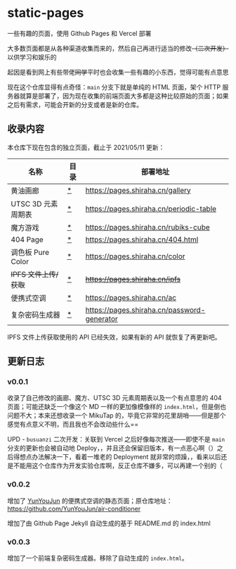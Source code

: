 # static-pages

一些有趣的页面，使用 Github Pages 和 Vercel 部署

大多数页面都是从各种渠道收集而来的，然后自己再进行适当的修改~~（二次开发）~~以供学习和娱乐的

起因是看到网上有些带佬~~同学~~平时也会收集一些有趣的小东西，觉得可能有点意思

现在这个仓库显得有点奇怪：`main` 分支下就是单纯的 HTML 页面，架个 HTTP 服务器就算是部署了，因为现在收集的前端页面大多都是这种比较原始的页面；如果之后有需求，可能会开新的分支或者是新的仓库。

## 收录内容

本仓库下现在包含的独立页面，截止于 2021/05/11 更新：

| 名称                   | 目录                               | 部署地址                                    |
| ---------------------- | ---------------------------------- | ------------------------------------------- |
| 黄油画廊               | [*](gallery/index.html)            | https://pages.shiraha.cn/gallery            |
| UTSC 3D 元素周期表     | [*](periodic-table/index.html)     | https://pages.shiraha.cn/periodic-table     |
| 魔方游戏               | [*](rubiks-cube/index.html)        | https://pages.shiraha.cn/rubiks-cube        |
| 404 Page               | [*](404.html)                      | https://pages.shiraha.cn/404.html           |
| 调色板 Pure Color      | [*](color/index.html)              | https://pages.shiraha.cn/color              |
| ~~IPFS 文件上传/获取~~ | [*](ipfs/index.html)               | ~~https://pages.shiraha.cn/ipfs~~           |
| 便携式空调             | [*](ac/index.html)                 | https://pages.shiraha.cn/ac                 |
| 复杂密码生成器         | [*](password-generator/index.html) | https://pages.shiraha.cn/password-generator |

IPFS 文件上传获取使用的 API 已经失效，如果有新的 API 就恢复了再更新吧。

## 更新日志

### v0.0.1

收录了自己修改的画廊、魔方、UTSC 3D 元素周期表以及一个有点意思的 404 页面；可能还缺乏一个像这个 MD 一样的更加像模像样的 `index.html`，但是倒也问题不大；本来还想收录一个 MikuTap 的，毕竟它非常的花里胡哨——但是那个感觉有点意义不明，而且我也不会改动些什么==

UPD - `busuanzi` 二次开发：关联到 Vercel 之后好像每次推送——即使不是 `main` 分支的更新也会被自动地 Deploy，，并且还会保留旧版本，有一点恶心啊（）之后得想点办法解决一下，看着一堆老的 Deployment 就非常的烦躁，，看来以后还是不能用这个仓库作为开发实验仓库啊，反正仓库不嫌多，可以再建一个别的（

### v0.0.2

增加了 [YunYouJun](https://github.com/YunYouJun) 的便携式空调的静态页面；原仓库地址：https://github.com/YunYouJun/air-conditioner

增加了由 Github Page Jekyll 自动生成的基于 README.md 的 index.html

### v0.0.3

增加了一个前端复杂密码生成器。移除了自动生成的 `index.html`。